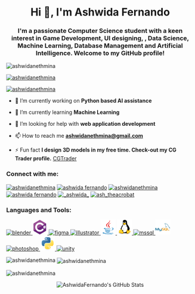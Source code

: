 <h1 align="center">Hi 👋, I'm Ashwida Fernando</h1>
<h3 align="center">I'm a passionate Computer Science student with a keen interest in Game Development, UI designing, , Data Science, Machine Learning, Database Management and Artificial Intelligence. Welcome to my GitHub profile!</h3>

<p align="left"> <img src="https://komarev.com/ghpvc/?username=ashwidanethmina&label=Profile%20views&color=0e75b6&style=flat" alt="ashwidanethmina" /> </p>

<p align="left"> <a href="https://github.com/ryo-ma/github-profile-trophy"><img src="https://github-profile-trophy.vercel.app/?username=ashwidanethmina" alt="ashwidanethmina" /></a> </p>

<p align="left"> <a href="https://twitter.com/ashwidanethmina" target="blank"><img src="https://img.shields.io/twitter/follow/ashwidanethmina?logo=twitter&style=for-the-badge" alt="ashwidanethmina" /></a> </p>

- 🔭 I’m currently working on **Python based AI assistance**

- 🌱 I’m currently learning **Machine Learning**

- 🤝 I’m looking for help with **web application development**

- 📫 How to reach me **ashwidanethmina@gmail.com**

- ⚡ Fun fact **I design 3D models in my free time. Check-out my CG Trader profile.** [CGTrader](https://www.cgtrader.com/designers/ashwida)

<h3 align="left">Connect with me:</h3>
<p align="left">
<a href="https://twitter.com/ashwidanethmina" target="blank"><img align="center" src="https://raw.githubusercontent.com/rahuldkjain/github-profile-readme-generator/master/src/images/icons/Social/twitter.svg" alt="ashwidanethmina" height="30" width="40" /></a>
<a href="https://www.linkedin.com/in/ashwida-fernando-b769571bb/" target="blank"><img align="center" src="https://raw.githubusercontent.com/rahuldkjain/github-profile-readme-generator/master/src/images/icons/Social/linked-in-alt.svg" alt="ashwida fernando" height="30" width="40" /></a>
<a href="https://stackoverflow.com/users/13796406/ashwidanethmina" target="blank"><img align="center" src="https://raw.githubusercontent.com/rahuldkjain/github-profile-readme-generator/master/src/images/icons/Social/stack-overflow.svg" alt="ashwidanethmina" height="30" width="40" /></a>
<a href="https://www.facebook.com/ashwida.fernando" target="blank"><img align="center" src="https://raw.githubusercontent.com/rahuldkjain/github-profile-readme-generator/master/src/images/icons/Social/facebook.svg" alt="ashwida fernando" height="30" width="40" /></a>
<a href="https://instagram.com/_ashwida_" target="blank"><img align="center" src="https://raw.githubusercontent.com/rahuldkjain/github-profile-readme-generator/master/src/images/icons/Social/instagram.svg" alt="_ashwida_" height="30" width="40" /></a>
<a href="https://youtube.com/@Ash_TheAcrobat?si=bAzFJvZVcc3SBbfw" target="blank"><img align="center" src="https://raw.githubusercontent.com/rahuldkjain/github-profile-readme-generator/master/src/images/icons/Social/youtube.svg" alt="ash_theacrobat" height="30" width="40" /></a>
</p>

<h3 align="left">Languages and Tools:</h3>
<p align="left"> <a href="https://www.blender.org/" target="_blank" rel="noreferrer"> <img src="https://download.blender.org/branding/community/blender_community_badge_white.svg" alt="blender" width="40" height="40"/> </a> <a href="https://www.w3schools.com/cs/" target="_blank" rel="noreferrer"> <img src="https://raw.githubusercontent.com/devicons/devicon/master/icons/csharp/csharp-original.svg" alt="csharp" width="40" height="40"/> </a> <a href="https://www.figma.com/" target="_blank" rel="noreferrer"> <img src="https://www.vectorlogo.zone/logos/figma/figma-icon.svg" alt="figma" width="40" height="40"/> </a> <a href="https://www.adobe.com/in/products/illustrator.html" target="_blank" rel="noreferrer"> <img src="https://www.vectorlogo.zone/logos/adobe_illustrator/adobe_illustrator-icon.svg" alt="illustrator" width="40" height="40"/> </a> <a href="https://www.java.com" target="_blank" rel="noreferrer"> <img src="https://raw.githubusercontent.com/devicons/devicon/master/icons/java/java-original.svg" alt="java" width="40" height="40"/> </a> <a href="https://www.linux.org/" target="_blank" rel="noreferrer"> <img src="https://raw.githubusercontent.com/devicons/devicon/master/icons/linux/linux-original.svg" alt="linux" width="40" height="40"/> </a> <a href="https://www.microsoft.com/en-us/sql-server" target="_blank" rel="noreferrer"> <img src="https://www.svgrepo.com/show/303229/microsoft-sql-server-logo.svg" alt="mssql" width="40" height="40"/> </a> <a href="https://www.mysql.com/" target="_blank" rel="noreferrer"> <img src="https://raw.githubusercontent.com/devicons/devicon/master/icons/mysql/mysql-original-wordmark.svg" alt="mysql" width="40" height="40"/> </a> <a href="https://www.photoshop.com/en" target="_blank" rel="noreferrer"> <img src="https://cdn-icons-png.flaticon.com/128/5968/5968520.png" alt="photoshop" width="40" height="40"/> </a> <a href="https://www.python.org" target="_blank" rel="noreferrer"> <img src="https://raw.githubusercontent.com/devicons/devicon/master/icons/python/python-original.svg" alt="python" width="40" height="40"/> </a> <a href="https://unity.com/" target="_blank" rel="noreferrer"> <img src="https://www.vectorlogo.zone/logos/unity3d/unity3d-icon.svg" alt="unity" width="40" height="40"/> </a> </p>

<p><img align="left" src="https://github-readme-stats.vercel.app/api/top-langs?username=ashwidanethmina&show_icons=true&locale=en&layout=compact" alt="ashwidanethmina" /></p>

<p>&nbsp;<img align="center" src="https://github-readme-stats.vercel.app/api?username=ashwidanethmina&show_icons=true&locale=en" alt="ashwidanethmina" /></p>

<p><img align="center" src="https://github-readme-streak-stats.herokuapp.com/?user=ashwidanethmina&" alt="ashwidanethmina" /></p>

<div align="center">
    <img src="https://github-profile-summary-cards.vercel.app/api/cards/profile-details?username=ashwidanethmina&theme=github_dark" alt="AshwidaFernando's GitHub Stats"/>
</div>
